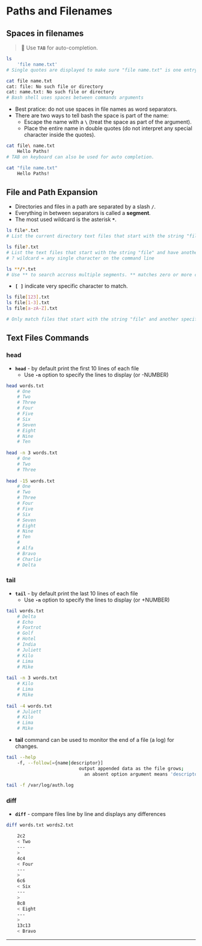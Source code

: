 # Paths and Filenames

## Spaces in filenames

> 📌 Use **`TAB`** for auto-completion.

```bash
ls
	'file name.txt'
# Single quotes are displayed to make sure "file name.txt" is one entry

cat file name.txt
cat: file: No such file or directory
cat: name.txt: No such file or directory
# Bash shell uses spaces between commands arguments
```

- Best pratice: do not use spaces in file names as word separators.
- There are two ways to tell bash the space is part of the name:
  - Escape the name with a **`\`** (treat the space as part of the argument).
  - Place the entire name in double quotes (do not interpret any special character inside the quotes).

```bash
cat file\ name.txt
	Hello Paths!
# TAB on keyboard can also be used for auto completion.

cat "file name.txt" 
	Hello Paths!
```

## File and Path Expansion

- Directories and files in a path are separated by a slash **`/`**.
- Everything in between separators is called a **segment**.
- The most used wildcard is the asterisk **`*`**.

```bash
ls file*.txt
# List the current directory text files that start with the string "file"

ls file?.txt
# List the text files that start with the string "file" and have another character after that.
# ? wildcard = any single character on the command line

ls **/*.txt
# Use ** to search accross multiple segments. ** matches zero or more characters accross multiple directories.
```

- **`[ ]`** indicate very specific character to match.

```bash
ls file[123].txt
ls file[1-3].txt
ls file[a-zA-Z].txt

# Only match files that start with the string "file" and another specific character after.
```

## Text Files Commands

### head

- **`head`** - by default print the first 10 lines of each file
  - Use **`-n`** option to specify the lines to display (or -NUMBER)

```bash
head words.txt 
	# One
	# Two
	# Three
	# Four
	# Five
	# Six
	# Seven
	# Eight
	# Nine
	# Ten
	
head -n 3 words.txt 
	# One
	# Two
	# Three
	
head -15 words.txt 
	# One
	# Two
	# Three
	# Four
	# Five
	# Six
	# Seven
	# Eight
	# Nine
	# Ten
	# 
	# Alfa
	# Bravo
	# Charlie
	# Delta
```

### tail

- **`tail`** - by default print the last 10 lines of each file
  - Use **`-n`** option to specify the lines to display (or +NUMBER)

```bash
tail words.txt 
	# Delta
	# Echo
	# Foxtrot
	# Golf
	# Hotel
	# India
	# Juliett
	# Kilo
	# Lima
	# Mike
	
tail -n 3 words.txt 
	# Kilo
	# Lima
	# Mike
	
tail -4 words.txt 
	# Juliett
	# Kilo
	# Lima
	# Mike
```

- **tail** command can be used to monitor the end of a file (a log) for changes.

```bash
tail --help
	-f, --follow[={name|descriptor}]
                           output appended data as the file grows;
                             an absent option argument means 'descriptor'
                             
tail -f /var/log/auth.log
```

### diff

- **`diff`** - compare files line by line and displays any differences

```bash
diff words.txt words2.txt 
	
	2c2
	< Two
	---
	> 
	4c4
	< Four
	---
	> 
	6c6
	< Six
	---
	> 
	8c8
	< Eight
	---
	> 
	13c13
	< Bravo
```

------

